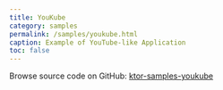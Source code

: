 ```yaml
---
title: YouKube
category: samples
permalink: /samples/youkube.html
caption: Example of YouTube-like Application
toc: false
---
```


Browse source code on GitHub: [ktor-samples-youkube](https://github.com/ktorio/ktor/tree/master/ktor-samples/ktor-samples-youkube)

